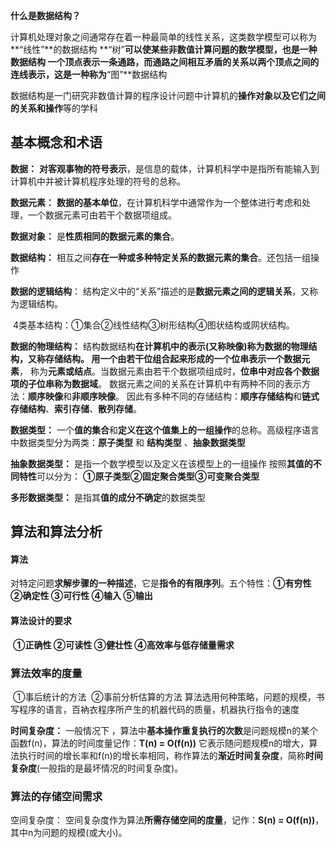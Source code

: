 **什么是数据结构？**

计算机处理对象之间通常存在着一种最简单的线性关系，这类数学模型可以称为**“线性”**的数据结构
**“树”**可以使某些非数值计算问题的数学模型，也是一种数据结构
一个顶点表示一条通路，而通路之间相互矛盾的关系以两个顶点之间的连线表示，这是一种称为**“图”**数据结构

数据结构是一门研究非数值计算的程序设计问题中计算机的**操作对象以及它们之间的关系和操作**等的学科

## 基本概念和术语

**数据：**
	**对客观事物的符号表示**，是信息的载体，计算机科学中是指所有能输入到计算机中并被计算机程序处理的符号的总称。

**数据元素：**
	**数据的基本单位**，在计算机科学中通常作为一个整体进行考虑和处理，一个数据元素可由若干个数据项组成。

**数据对象：**
	是**性质相同的数据元素的集合**。

**数据结构：**
	相互之间**存在一种或多种特定关系的数据元素的集合**。还包括一组操作

**数据的逻辑结构**：
	结构定义中的“关系”描述的是**数据元素之间的逻辑关系**，又称为逻辑结构。

​	4类基本结构：①集合②线性结构③树形结构④图状结构或网状结构。

**数据的物理结构：**
	结构数据结构**在计算机中的表示(又称映像)**称为数据的物理结构，又称存储结构。
	用一个由**若干位组合起来形成的一个位串表示一个数据元素**， 称为**元素或结点**。当数据元素由若干个数据项组成时，**位串中对应各个数据项的子位串称为数据域**。
	数据元素之间的关系在计算机中有两种不同的表示方法：**顺序映像**和**非顺序映像**。
	因此有多种不同的存储结构：**顺序存储结构**和**链式存储结构**、**索引存储**、**散列存储**。

**数据类型：**
	一个**值的集合**和**定义在这个值集上的一组操作**的总称。高级程序语言中数据类型分为两类：**原子类型** 和 **结构类型** 、**抽象数据类型**

**抽象数据类型：**
	是指一个数学模型以及定义在该模型上的一组操作
	按照**其值的不同特性**可以分为：
		**①原子类型②固定聚合类型③可变聚合类型**

**多形数据类型：**
	是指其**值的成分不确定**的数据类型

## 算法和算法分析

#### 算法

​	对特定问题**求解步骤的一种描述**，它是**指令的有限序列**。
​	五个特性：**①有穷性 ②确定性 ③可行性 ④输入 ⑤输出**

#### 算法设计的要求

​	**①正确性 ②可读性 ③健壮性 ④高效率与低存储量需求**

### 算法效率的度量

​	①事后统计的方法
​	②事前分析估算的方法
​		算法选用何种策略，问题的规模，书写程序的语言，百衲衣程序所产生的机器代码的质量，机器执行指令的速度

**时间复杂度：**
	一般情况下 ，算法中**基本操作重复执行的次数**是问题规模n的某个函数f(n)，算法的时间度量记作：**T(n) = O(f(n))** 它表示随问题规模n的增大，算法执行时间的增长率和f(n)的增长率相同，称作算法的**渐近时间复杂度**，简称**时间复杂度**(一般指的是最坏情况的时间复杂度)。

### 算法的存储空间需求

空间复杂度：
	空间复杂度作为算法**所需存储空间的度量**，记作：**S(n) = O(f(n))**，其中n为问题的规模(或大小)。

